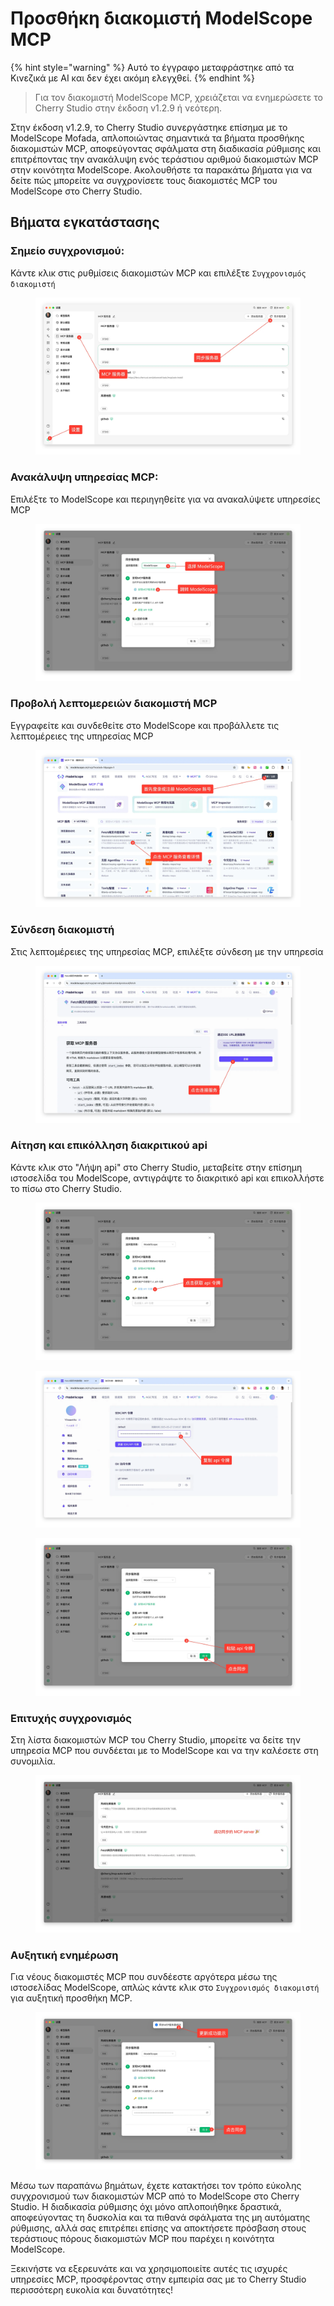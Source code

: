 # Προσθήκη διακομιστή ModelScope MCP


{% hint style="warning" %}
Αυτό το έγγραφο μεταφράστηκε από τα Κινεζικά με AI και δεν έχει ακόμη ελεγχθεί.
{% endhint %}




> Για τον διακομιστή ModelScope MCP, χρειάζεται να ενημερώσετε το Cherry Studio στην έκδοση v1.2.9 ή νεότερη.

Στην έκδοση v1.2.9, το Cherry Studio συνεργάστηκε επίσημα με το ModelScope Mofada, απλοποιώντας σημαντικά τα βήματα προσθήκης διακομιστών MCP, αποφεύγοντας σφάλματα στη διαδικασία ρύθμισης και επιτρέποντας την ανακάλυψη ενός τεράστιου αριθμού διακομιστών MCP στην κοινότητα ModelScope. Ακολουθήστε τα παρακάτω βήματα για να δείτε πώς μπορείτε να συγχρονίσετε τους διακομιστές MCP του ModelScope στο Cherry Studio.

## Βήματα εγκατάστασης

### Σημείο συγχρονισμού:

Κάντε κλικ στις ρυθμίσεις διακομιστών MCP και επιλέξτε `Συγχρονισμός διακομιστή`

<figure><img src="../../.gitbook/assets/image (2) (6).png" alt=""><figcaption></figcaption></figure>

### Ανακάλυψη υπηρεσίας MCP:

Επιλέξτε το ModelScope και περιηγηθείτε για να ανακαλύψετε υπηρεσίες MCP

<figure><img src="../../.gitbook/assets/image (1) (4).png" alt=""><figcaption></figcaption></figure>

### Προβολή λεπτομερειών διακομιστή MCP

Εγγραφείτε και συνδεθείτε στο ModelScope και προβάλλετε τις λεπτομέρειες της υπηρεσίας MCP

<figure><img src="../../.gitbook/assets/image (2) (6) (1).png" alt=""><figcaption></figcaption></figure>

### Σύνδεση διακομιστή

Στις λεπτομέρειες της υπηρεσίας MCP, επιλέξτε σύνδεση με την υπηρεσία

<figure><img src="../../.gitbook/assets/image (3) (6).png" alt=""><figcaption></figcaption></figure>

### Αίτηση και επικόλληση διακριτικού api

Κάντε κλικ στο "Λήψη api" στο Cherry Studio, μεταβείτε στην επίσημη ιστοσελίδα του ModelScope, αντιγράψτε το διακριτικό api και επικολλήστε το πίσω στο Cherry Studio.

<figure><img src="../../.gitbook/assets/image (4) (6).png" alt=""><figcaption></figcaption></figure>

<figure><img src="../../.gitbook/assets/image (5) (4).png" alt=""><figcaption></figcaption></figure>

<figure><img src="../../.gitbook/assets/image (6) (4).png" alt=""><figcaption></figcaption></figure>

### Επιτυχής συγχρονισμός

Στη λίστα διακομιστών MCP του Cherry Studio, μπορείτε να δείτε την υπηρεσία MCP που συνδέεται με το ModelScope και να την καλέσετε στη συνομιλία.

<figure><img src="../../.gitbook/assets/image (7) (3).png" alt=""><figcaption></figcaption></figure>

### Αυξητική ενημέρωση

Για νέους διακομιστές MCP που συνδέεστε αργότερα μέσω της ιστοσελίδας ModelScope, απλώς κάντε κλικ στο `Συγχρονισμός διακομιστή` για αυξητική προσθήκη MCP.

<figure><img src="../../.gitbook/assets/image (148).png" alt=""><figcaption></figcaption></figure>

Μέσω των παραπάνω βημάτων, έχετε κατακτήσει τον τρόπο εύκολης συγχρονισμού των διακομιστών MCP από το ModelScope στο Cherry Studio. Η διαδικασία ρύθμισης όχι μόνο απλοποιήθηκε δραστικά, αποφεύγοντας τη δυσκολία και τα πιθανά σφάλματα της μη αυτόματης ρύθμισης, αλλά σας επιτρέπει επίσης να αποκτήσετε πρόσβαση στους τεράστιους πόρους διακομιστών MCP που παρέχει η κοινότητα ModelScope.

Ξεκινήστε να εξερευνάτε και να χρησιμοποιείτε αυτές τις ισχυρές υπηρεσίες MCP, προσφέροντας στην εμπειρία σας με το Cherry Studio περισσότερη ευκολία και δυνατότητες!